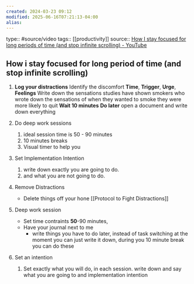 ```yaml
---
created: 2024-03-23 09:12
modified: 2025-06-16T07:21:13-04:00
alias: 
---
```

type:: #source/video
tags:: [[productivity]]
source:: [How I stay focused for long periods of time (and stop infinite scrolling) - YouTube](https://www.youtube.com/watch?v=XF8EqnE1iLo&t=575s)
## How i stay focused for long period of time (and stop infinite scrolling)


1. **Log your distractions**
	Identify the discomfort
	**Time**, **Trigger**, **Urge**, **Feelings**
	Write down the sensations
		studies have shown smokers who wrote down the sensations of when they wanted to smoke they were more likely to quit
	**Wait 10 minutes**
	**Do later**
		open a document and write down everything

2. Do deep work sessions
	1. ideal session time is 50 - 90 minutes
	2. 10 minutes breaks
	3. Visual timer to help you
3. Set Implementation Intention
	1. write down exactly you are going to do.
	2. and what you are not going to do.

4. Remove Distractions
	- Delete things off your hone
	[[Protocol to Fight Distractions]]
5. Deep work session
	- Set time contraints **50**-90 minutes,
	- Have your journal next to me
		- write things you have to do later, instead of task switching at the moment you can just write it down, during you 10 minute break you can do these
6. Set an intention
	1. Set exactly what you will do, in each session. write down and say what you are going to and implementation intention
